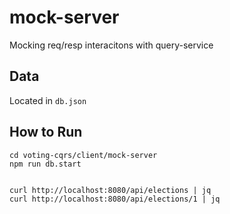 # mock-server

Mocking req/resp interacitons with query-service


## Data

Located in `db.json`

## How to Run

```
cd voting-cqrs/client/mock-server
npm run db.start


curl http://localhost:8080/api/elections | jq
curl http://localhost:8080/api/elections/1 | jq
```

